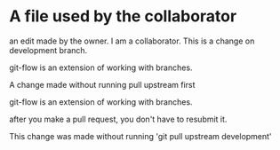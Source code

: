 # A file used by the collaborator
an edit made by the owner.
I am a collaborator. This is a change on development branch.  

git-flow is an extension of working with branches.

A change made without running  pull upstream first

git-flow is an extension of working with branches.

after you make a pull request, you don't have to resubmit it.


This change was made without running 'git pull upstream development'
